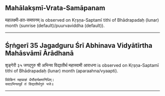 ## Mahālakṣmī-Vrata-Samāpanam
महालक्ष्मी-व्रत-समापनम् is observed on Kṛṣṇa-Saptamī tithi of Bhādrapadaḥ (lunar) month (sunrise (default)/puurvaviddha (default)).



---
## Śṛṅgerī 35 Jagadguru Śrī Abhinava Vidyātīrtha Mahāsvāmī Ārādhanā
शृङ्गेरी ३५ जगद्गुरु श्री अभिनव विद्यातीर्थ महास्वामी आराधना is observed on Kṛṣṇa-Saptamī tithi of Bhādrapadaḥ (lunar) month (aparaahna/vyaapti).



```
विवेकिनं महाप्राज्ञं धैर्यौदार्यक्षमानिधिम्।
सदाऽभिनवपूर्वं तं विद्यातीर्थगुरुं भजे॥
```

---
